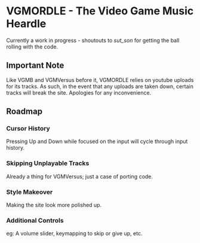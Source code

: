# VGMORDLE - The Video Game Music Heardle
Currently a work in progress - shoutouts to *sut_son* for getting the ball rolling with the code.

## Important Note
Like VGMB and VGMVersus before it, VGMORDLE relies on youtube uploads for its tracks. As such, in the event that any uploads are taken down, certain tracks will break the site. Apologies for any inconvenience.

## Roadmap
### Cursor History
Pressing Up and Down while focused on the input will cycle through input history.
### Skipping Unplayable Tracks
Already a thing for VGMVersus; just a case of porting code.
### Style Makeover
Making the site look more polished up.
### Additional Controls
eg: A volume slider, keymapping to skip or give up, etc.